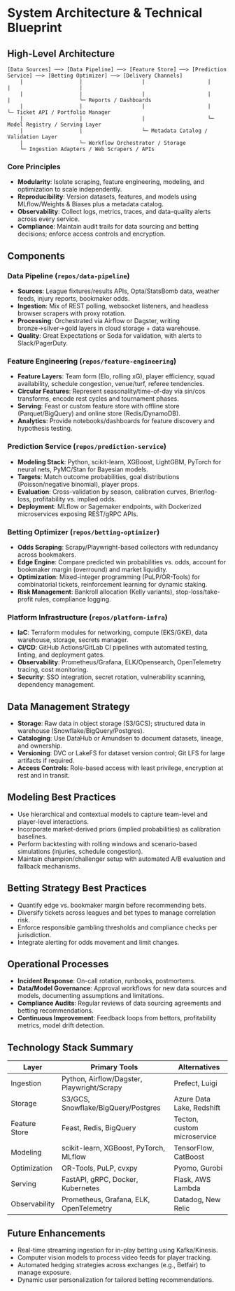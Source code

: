 # System Architecture & Technical Blueprint

## High-Level Architecture

```
[Data Sources] ──> [Data Pipeline] ──> [Feature Store] ──> [Prediction Service] ──> [Betting Optimizer] ──> [Delivery Channels]
    |                  |                   |                    |                        |                      |
    |                  |                   |                    |                        |                      └─ Reports / Dashboards
    |                  |                   |                    |                        └─ Ticket API / Portfolio Manager
    |                  |                   |                    └─ Model Registry / Serving Layer
    |                  |                   └─ Metadata Catalog / Validation Layer
    |                  └─ Workflow Orchestrator / Storage
    └─ Ingestion Adapters / Web Scrapers / APIs
```

### Core Principles
- **Modularity**: Isolate scraping, feature engineering, modeling, and optimization to scale independently.
- **Reproducibility**: Version datasets, features, and models using MLflow/Weights & Biases plus a metadata catalog.
- **Observability**: Collect logs, metrics, traces, and data-quality alerts across every service.
- **Compliance**: Maintain audit trails for data sourcing and betting decisions; enforce access controls and encryption.

## Components

### Data Pipeline (`repos/data-pipeline`)
- **Sources**: League fixtures/results APIs, Opta/StatsBomb data, weather feeds, injury reports, bookmaker odds.
- **Ingestion**: Mix of REST polling, websocket listeners, and headless browser scrapers with proxy rotation.
- **Processing**: Orchestrated via Airflow or Dagster, writing bronze→silver→gold layers in cloud storage + data warehouse.
- **Quality**: Great Expectations or Soda for validation, with alerts to Slack/PagerDuty.

### Feature Engineering (`repos/feature-engineering`)
- **Feature Layers**: Team form (Elo, rolling xG), player efficiency, squad availability, schedule congestion, venue/turf, referee tendencies.
- **Circular Features**: Represent seasonality/time-of-day via sin/cos transforms, encode rest cycles and tournament phases.
- **Serving**: Feast or custom feature store with offline store (Parquet/BigQuery) and online store (Redis/DynamoDB).
- **Analytics**: Provide notebooks/dashboards for feature discovery and hypothesis testing.

### Prediction Service (`repos/prediction-service`)
- **Modeling Stack**: Python, scikit-learn, XGBoost, LightGBM, PyTorch for neural nets, PyMC/Stan for Bayesian models.
- **Targets**: Match outcome probabilities, goal distributions (Poisson/negative binomial), player props.
- **Evaluation**: Cross-validation by season, calibration curves, Brier/log-loss, profitability vs. implied odds.
- **Deployment**: MLflow or Sagemaker endpoints, with Dockerized microservices exposing REST/gRPC APIs.

### Betting Optimizer (`repos/betting-optimizer`)
- **Odds Scraping**: Scrapy/Playwright-based collectors with redundancy across bookmakers.
- **Edge Engine**: Compare predicted win probabilities vs. odds, account for bookmaker margin (overround) and market liquidity.
- **Optimization**: Mixed-integer programming (PuLP/OR-Tools) for combinatorial tickets, reinforcement learning for dynamic staking.
- **Risk Management**: Bankroll allocation (Kelly variants), stop-loss/take-profit rules, compliance logging.

### Platform Infrastructure (`repos/platform-infra`)
- **IaC**: Terraform modules for networking, compute (EKS/GKE), data warehouse, storage, secrets manager.
- **CI/CD**: GitHub Actions/GitLab CI pipelines with automated testing, linting, and deployment gates.
- **Observability**: Prometheus/Grafana, ELK/Opensearch, OpenTelemetry tracing, cost monitoring.
- **Security**: SSO integration, secret rotation, vulnerability scanning, dependency management.

## Data Management Strategy
- **Storage**: Raw data in object storage (S3/GCS); structured data in warehouse (Snowflake/BigQuery/Postgres).
- **Cataloging**: Use DataHub or Amundsen to document datasets, lineage, and ownership.
- **Versioning**: DVC or LakeFS for dataset version control; Git LFS for large artifacts if required.
- **Access Controls**: Role-based access with least privilege, encryption at rest and in transit.

## Modeling Best Practices
- Use hierarchical and contextual models to capture team-level and player-level interactions.
- Incorporate market-derived priors (implied probabilities) as calibration baselines.
- Perform backtesting with rolling windows and scenario-based simulations (injuries, schedule congestion).
- Maintain champion/challenger setup with automated A/B evaluation and fallback mechanisms.

## Betting Strategy Best Practices
- Quantify edge vs. bookmaker margin before recommending bets.
- Diversify tickets across leagues and bet types to manage correlation risk.
- Enforce responsible gambling thresholds and compliance checks per jurisdiction.
- Integrate alerting for odds movement and limit changes.

## Operational Processes
- **Incident Response**: On-call rotation, runbooks, postmortems.
- **Data/Model Governance**: Approval workflows for new data sources and models, documenting assumptions and limitations.
- **Compliance Audits**: Regular reviews of data sourcing agreements and betting recommendations.
- **Continuous Improvement**: Feedback loops from bettors, profitability metrics, model drift detection.

## Technology Stack Summary

| Layer | Primary Tools | Alternatives |
|-------|---------------|--------------|
| Ingestion | Python, Airflow/Dagster, Playwright/Scrapy | Prefect, Luigi |
| Storage | S3/GCS, Snowflake/BigQuery/Postgres | Azure Data Lake, Redshift |
| Feature Store | Feast, Redis, BigQuery | Tecton, custom microservice |
| Modeling | scikit-learn, XGBoost, PyTorch, MLflow | TensorFlow, CatBoost |
| Optimization | OR-Tools, PuLP, cvxpy | Pyomo, Gurobi |
| Serving | FastAPI, gRPC, Docker, Kubernetes | Flask, AWS Lambda |
| Observability | Prometheus, Grafana, ELK, OpenTelemetry | Datadog, New Relic |

## Future Enhancements
- Real-time streaming ingestion for in-play betting using Kafka/Kinesis.
- Computer vision models to process video feeds for player tracking.
- Automated hedging strategies across exchanges (e.g., Betfair) to manage exposure.
- Dynamic user personalization for tailored betting recommendations.
